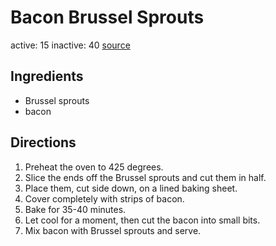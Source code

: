 # Bacon Brussel Sprouts
active: 15
inactive: 40
[source](https://basicswithbabish.co/basicsepisodes/last-minute-thanksgiving)
## Ingredients
* Brussel sprouts
* bacon
## Directions
1. Preheat the oven to 425 degrees.
2. Slice the ends off the Brussel sprouts and cut them in half.
3. Place them, cut side down, on a lined baking sheet.
4. Cover completely with strips of bacon.
5. Bake for 35-40 minutes.
6. Let cool for a moment, then cut the bacon into small bits.
7. Mix bacon with Brussel sprouts and serve.
